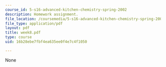 ```yaml
---
course_id: 5-s16-advanced-kitchen-chemistry-spring-2002
description: Homework assignment.
file_location: /coursemedia/5-s16-advanced-kitchen-chemistry-spring-2002/16b28ebe7fbf4ea635ee0f4e7c4f1050_week8.pdf
file_type: application/pdf
layout: pdf
title: week8.pdf
type: course
uid: 16b28ebe7fbf4ea635ee0f4e7c4f1050

---
```

None